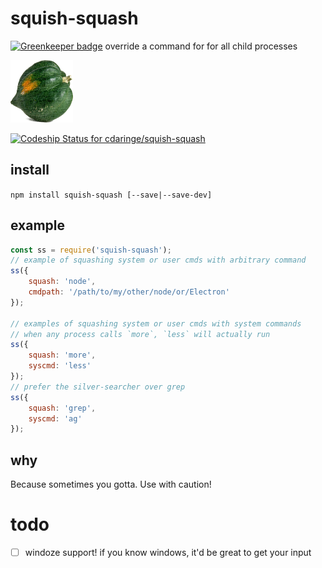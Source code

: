 # squish-squash

[![Greenkeeper badge](https://badges.greenkeeper.io/cdaringe/squish-squash.svg)](https://greenkeeper.io/)
override a command for for all child processes

<img width="100px" height="100px" src="https://raw.githubusercontent.com/cdaringe/squish-squash/master/img/squash.png"></img>

[ ![Codeship Status for cdaringe/squish-squash](https://codeship.com/projects/c36a2050-7e77-0133-211d-62403764d7f5/status?branch=master)](https://codeship.com/projects/120328)

## install
`npm install squish-squash [--save|--save-dev]`

## example
```js
const ss = require('squish-squash');
// example of squashing system or user cmds with arbitrary command
ss({
    squash: 'node',
    cmdpath: '/path/to/my/other/node/or/Electron'
});

// examples of squashing system or user cmds with system commands
// when any process calls `more`, `less` will actually run
ss({
    squash: 'more',
    syscmd: 'less'
});
// prefer the silver-searcher over grep
ss({
    squash: 'grep',
    syscmd: 'ag'
});
```

## why
Because sometimes you gotta.  Use with caution!

# todo
- [ ] windoze support!  if you know windows, it'd be great to get your input
